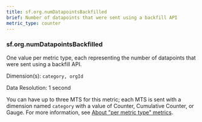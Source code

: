 ```yaml
---
title: sf.org.numDatapointsBackfilled
brief: Number of datapoints that were sent using a backfill API
metric_type: counter
---
```

### sf.org.numDatapointsBackfilled

One value per metric type, each representing the number of datapoints that were sent using a backfill API.

Dimension(s): `category, orgId`

Data Resolution: 1 second

You can have up to three MTS for this metric; each MTS is sent with a dimension named  ``category`` with a value of Counter, Cumulative Counter, or Gauge. For more information, see [About "per metric type" metrics](../readme.md#about-per-metric-type-metrics).
